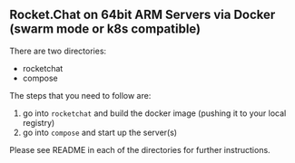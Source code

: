 ## Rocket.Chat on 64bit ARM Servers via Docker  (swarm mode or k8s compatible)

There are two directories:

* rocketchat
* compose

The steps that you need to follow are:

1. go into `rocketchat` and build the docker image (pushing it to your local registry)
1. go into `compose` and start up the server(s)

Please see README in each of the directories for further instructions.
